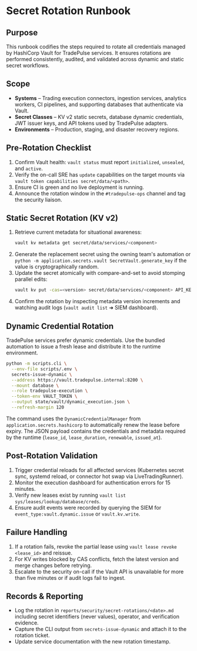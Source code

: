 # Secret Rotation Runbook

## Purpose

This runbook codifies the steps required to rotate all credentials managed by
HashiCorp Vault for TradePulse services. It ensures rotations are performed
consistently, audited, and validated across dynamic and static secret
workflows.

## Scope

- **Systems** – Trading execution connectors, ingestion services, analytics
  workers, CI pipelines, and supporting databases that authenticate via Vault.
- **Secret Classes** – KV v2 static secrets, database dynamic credentials, JWT
  issuer keys, and API tokens used by TradePulse adapters.
- **Environments** – Production, staging, and disaster recovery regions.

## Pre-Rotation Checklist

1. Confirm Vault health: `vault status` must report `initialized`, `unsealed`,
   and `active`.
2. Verify the on-call SRE has `update` capabilities on the target mounts via
   `vault token capabilities secret/data/<path>`.
3. Ensure CI is green and no live deployment is running.
4. Announce the rotation window in the `#tradepulse-ops` channel and tag the
   security liaison.

## Static Secret Rotation (KV v2)

1. Retrieve current metadata for situational awareness:
   ```bash
   vault kv metadata get secret/data/services/<component>
   ```
2. Generate the replacement secret using the owning team's automation or
   `python -m application.secrets.vault SecretVault.generate_key` if the value
   is cryptographically random.
3. Update the secret atomically with compare-and-set to avoid stomping parallel
   edits:
   ```bash
   vault kv put -cas=<version> secret/data/services/<component> API_KEY=<value>
   ```
4. Confirm the rotation by inspecting metadata version increments and watching
   audit logs (`vault audit list` ➜ SIEM dashboard).

## Dynamic Credential Rotation

TradePulse services prefer dynamic credentials. Use the bundled automation to
issue a fresh lease and distribute it to the runtime environment.

```bash
python -m scripts.cli \
  --env-file scripts/.env \
  secrets-issue-dynamic \
  --address https://vault.tradepulse.internal:8200 \
  --mount database \
  --role tradepulse-execution \
  --token-env VAULT_TOKEN \
  --output state/vault/dynamic_execution.json \
  --refresh-margin 120
```

The command uses the `DynamicCredentialManager` from
`application.secrets.hashicorp` to automatically renew the lease before expiry.
The JSON payload contains the credentials and metadata required by the runtime
(`lease_id`, `lease_duration`, `renewable`, `issued_at`).

## Post-Rotation Validation

1. Trigger credential reloads for all affected services (Kubernetes secret
   sync, systemd reload, or connector hot swap via LiveTradingRunner).
2. Monitor the execution dashboard for authentication errors for 15 minutes.
3. Verify new leases exist by running `vault list sys/leases/lookup/database/creds`.
4. Ensure audit events were recorded by querying the SIEM for
   `event_type:vault.dynamic.issue` or `vault.kv.write`.

## Failure Handling

1. If a rotation fails, revoke the partial lease using
   `vault lease revoke <lease_id>` and reissue.
2. For KV writes blocked by CAS conflicts, fetch the latest version and merge
   changes before retrying.
3. Escalate to the security on-call if the Vault API is unavailable for more
   than five minutes or if audit logs fail to ingest.

## Records & Reporting

- Log the rotation in `reports/security/secret-rotations/<date>.md` including
  secret identifiers (never values), operator, and verification evidence.
- Capture the CLI output from `secrets-issue-dynamic` and attach it to the
  rotation ticket.
- Update service documentation with the new rotation timestamp.
